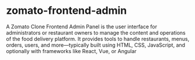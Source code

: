 # zomato-frontend-admin
A Zomato Clone Frontend Admin Panel is the user interface for administrators or restaurant owners to manage the content and operations of the food delivery platform. It provides tools to handle restaurants, menus, orders, users, and more—typically built using HTML, CSS, JavaScript, and optionally with frameworks like React, Vue, or Angular
